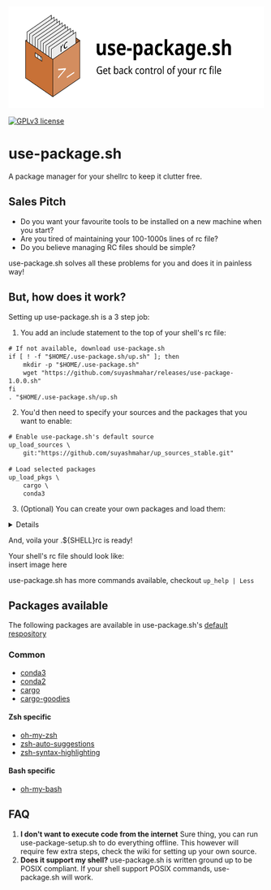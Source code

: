 <p align="center">
  <img height="200" src="assets.github/banner.svg">
</p>

[![GPLv3 license](https://img.shields.io/badge/License-GPLv3-blue.svg)](http://perso.crans.org/besson/LICENSE.html)

# use-package.sh
A package manager for your shellrc to keep it clutter free.

## Sales Pitch
* Do you want your favourite tools to be installed on a new machine when you start?
* Are you tired of maintaining your 100-1000s lines of rc file?
* Do you believe managing RC files should be simple?

use-package.sh solves all these problems for you and does it in painless way!

## But, how does it work?
Setting up use-package.sh is a 3 step job:

1. You add an include statement to the top of your shell's rc file:

```shell
# If not available, download use-package.sh
if [ ! -f "$HOME/.use-package.sh/up.sh" ]; then
    mkdir -p "$HOME/.use-package.sh"
    wget "https://github.com/suyashmahar/releases/use-package-1.0.0.sh"
fi
. "$HOME/.use-package.sh/up.sh
```

2. You'd then need to specify your sources and the packages that you want to enable:

```shell
# Enable use-package.sh's default source
up_load_sources \
    git:"https://github.com/suyashmahar/up_sources_stable.git"

# Load selected packages
up_load_pkgs \
    cargo \
    conda3
```

3. (Optional) You can create your own packages and load them:
<details>
<hr>

To create a new package, you'd first need to create your
own source using the command `up_create_source`. This will
create a new source in the current directory. You'd want to 
store this package in a git repo.
        
Next step, create a new package using the command `up_create_pkg`.
        
To edit the newly create package, use the command `up_edit` to edit
this package.
<hr>
</details>

And, voila your .${SHELL}rc is ready!

Your shell's rc file should look like:  
insert image here

use-package.sh has more commands available, checkout `up_help | Less`

## Packages available
The following packages are available in use-package.sh's [default respository](https://github.com/suyashmahar/up_sources_stable)

### Common

* [conda3]()
* [conda2]()
* [cargo]()
* [cargo-goodies]()

#### Zsh specific

* [oh-my-zsh]()
* [zsh-auto-suggestions]()
* [zsh-syntax-highlighting]()

#### Bash specific

* [oh-my-bash]()

## FAQ
1. **I don't want to execute code from the internet**
Sure thing, you can run use-package-setup.sh to do everything offline. This however will require few extra steps, check the wiki for setting up your own source.
2. **Does it support my shell?**
use-package.sh is written ground up to be POSIX compliant. If your shell support POSIX commands, use-package.sh will work.
